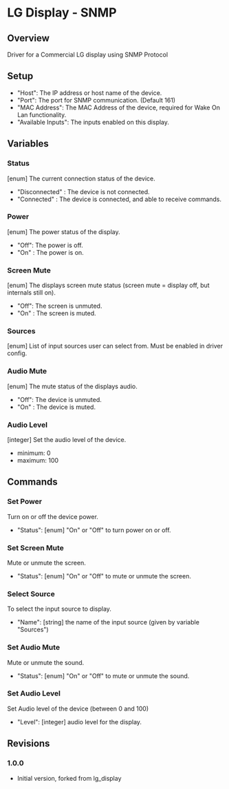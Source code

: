 # LG Display - SNMP


## Overview
Driver for a Commercial LG display using SNMP Protocol


## Setup
- "Host": The IP address or host name of the device.
- "Port": The port for SNMP communication. (Default 161)
- "MAC Address": The MAC Address of the device, required for Wake On Lan functionality.
- "Available Inputs": The inputs enabled on this display.


## Variables

### Status
[enum] The current connection status of the device.
- "Disconnected" : The device is not connected.
- "Connected" : The device is connected, and able to receive commands.

### Power
[enum] The power status of the display.
- "Off": The power is off.
- "On" : The power is on.

### Screen Mute
[enum] The displays screen mute status (screen mute = display off, but internals still on).
- "Off": The screen is unmuted.
- "On" : The screen is muted.

### Sources
[enum] List of input sources user can select from. Must be enabled in driver config.

### Audio Mute
[enum] The mute status of the displays audio.
- "Off": The device is unmuted.
- "On" : The device is muted.

### Audio Level
[integer] Set the audio level of the device.
- minimum: 0
- maximum: 100


## Commands

### Set Power
Turn on or off the device power.
- "Status": [enum] "On" or "Off" to turn power on or off.

### Set Screen Mute
Mute or unmute the screen.
- "Status": [enum] "On" or "Off" to mute or unmute the screen.

### Select Source
To select the input source to display.
- "Name": [string] the name of the input source (given by variable "Sources")

### Set Audio Mute
Mute or unmute the sound.
- "Status": [enum] "On" or "Off" to mute or unmute the sound.

### Set Audio Level
Set Audio level of the device (between 0 and 100)
- "Level": [integer] audio level for the display.


## Revisions

### 1.0.0
- Initial version, forked from lg_display
